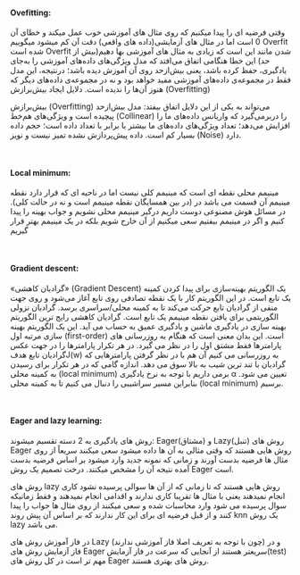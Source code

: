 

#### Ovefitting:

وقتی فرضیه ای را پیدا میکنیم که روی مثال های آموزشی خوب عمل میکند و خطای آن 0 است اما در مثال های آزمایشی(داده های واقعی) دقت آن کم میشود میگوییم Overfit شده است
Overfit شدن مانند این است که زیادی به مثال های آموزشی بها دهیم(بیش از حد)
این خطا هنگامی اتفاق می‌افتد که مدل ویژگی‌های داده‌های آموزشی را به‌جای یادگیری، حفظ کرده باشد، یعنی بیش‌ازحد روی آن آموزش دیده باشد؛ درنتیجه، این مدل فقط در مجموعه‌ی داده‌های آموزشی مفید خواهد بود و نه در مجموعه‌ی داده‌های دیگر که هنوز آن‌ها را ندیده است.
دلایل ایجاد بیش‌برازش (Overfitting)



بیش‌برازش (Overfitting) می‌تواند به یکی از این دلایل اتفاق بیفتد:
مدل بیش‌ازحد پیچیده است و ویژگی‌های هم‌خط (Collinear) را دربرمی‌گیرد که واریانس داده‌های ما را افزایش می‌دهد؛
تعداد ویژگی‌های داده‌های ما بیشتر یا برابر با تعداد داده است؛
حجم داده بسیار کم است.
داده پیش‌پردازش نشده تمیز نیست و نویز (Noise)‌ دارد.

<br/>

#### Local minimum:
مینیمم محلی نقطه ای است که مینیمم کلی نیست اما در ناحیه ای که قرار دارد نقطه مینیمم آن قسمت می باشد در (در بین همسایگان نقطه مینیمم است و نه در حالت کلی).
در مسائل هوش مصنوعی دوست داریم درگیر مینیمم محلی نشویم و جواب بهینه را پیدا کنیم و اگر در مینیمم بیفتیم سعی میکنیم از آن خارج شویم بلکه در یک مینیمم بهتر قرار گیریم

<br/>

#### Gradient descent:
«گرادیان کاهشی» (Gradient Descent) یک الگوریتم بهینه‌سازی برای پیدا کردن کمینه یک تابع است. در این الگوریتم کار با یک نقطه تصادفی روی تابع آغاز می‌شود و روی جهت منفی از گرادیان تابع حرکت می‌کند تا به کمینه محلی/سراسری برسد.
گرادیان نزولی الگوریتمی برای یافتن نقطه مینیمم یک تابع است.
گرادیان کاهشی رایج ترین الگوریتم بهینه سازی در یادگیری ماشین و یادگیری عمیق به حساب می آید. این یک الگوریتم بهینه سازی مرتبه اول (first-order) است. این بدان معنی است که هنگام به روزرسانی های پارامترها فقط مشتق اول را در نظر می گیرد. در هر تکرار پارامترها را در جهت عکس گرادیان تابع هدفJ(w)  به روزرسانی می کنیم آن هم با در نظر گرفتن پارامترهایی که گرادیان با تند ترین شیب به بالا سوق می دهد. اندازه گامی که در هر تکرار برای رسیدن به کمینه محلی (local minimum) برمی داریم با توجه به نرخ یادگیری α تعیین می شود. بنابراین مسیر سراشیبی را دنبال می کنیم تا به کمینه محلی (local minimum) برسیم.

<br/>

#### Eager and lazy learning:
روش های یادگیری به 2 دسته تقسیم میشوند: Eager(مشتاق) و Lazy(تنبل)
روش های Eager روش هایی هستند که وقتی مثالی به آن ها داده میشود سعی میکنند سریعاً از روی مثال ها فرضیه بدست آورند و زمانی که نمونه جدید وارد میشود بر اساس فرضیه بدست آمده نتیجه آن را مشخص میکنند.
درخت تصمیم یک روش Eager است.

روش های lazy روش هایی هستند که تا زمانی که از آن ها سوالی پرسیده نشود کاری انجام نمیدهند یعنی با مثال ها تقریبا کاری ندارند و اقدامی انجام نمیدهند و فقط  زمانیکه سوال پرسیده می شود وارد محاسبات شده و سعی میکنند از روی مثال ها جواب را پیدا کنند و از قبل فرضیه ای برای این کار ندارند که بر اساس آن پیش روند
knn یک روش lazy می باشد.

در فاز آموزش روش های Lazy (چون با توجه به تعریف اصلا فاز آموزشی ندارند) و در فاز آزمایش روش های Eager سریعتر هستند
از آنجایی که سرعت در فاز آزمایش(test) مهم تر است در کل روش های Eager روش های بهتری هستند.
